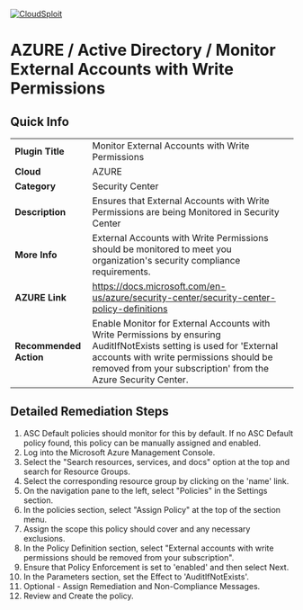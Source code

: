 [![CloudSploit](https://cloudsploit.com/img/logo-new-big-text-100.png "CloudSploit")](https://cloudsploit.com)

# AZURE / Active Directory / Monitor External Accounts with Write Permissions

## Quick Info

| | |
|-|-|
| **Plugin Title** | Monitor External Accounts with Write Permissions |
| **Cloud** | AZURE |
| **Category** | Security Center |
| **Description** | Ensures that External Accounts with Write Permissions are being Monitored in Security Center |
| **More Info** | External Accounts with Write Permissions should be monitored to meet you organization's security compliance requirements. |
| **AZURE Link** | https://docs.microsoft.com/en-us/azure/security-center/security-center-policy-definitions |
| **Recommended Action** | Enable Monitor for External Accounts with Write Permissions by ensuring AuditIfNotExists setting is used for 'External accounts with write permissions should be removed from your subscription' from the Azure Security Center. |

## Detailed Remediation Steps

1. ASC Default policies should monitor for this by default. If no ASC Default policy found, this policy can be manually assigned and enabled. 
2. Log into the Microsoft Azure Management Console.
3. Select the "Search resources, services, and docs" option at the top and search for Resource Groups.
4. Select the corresponding resource group by clicking on the 'name' link.
5. On the navigation pane to the left, select "Policies" in the Settings section.
6. In the policies section, select "Assign Policy" at the top of the section menu.
7. Assign the scope this policy should cover and any necessary exclusions.
8. In the Policy Definition section, select "External accounts with write permissions should be removed from your subscription".
9. Ensure that Policy Enforcement is set to 'enabled' and then select Next. 
10. In the Parameters section, set the Effect to 'AuditIfNotExists'.
11. Optional - Assign Remediation and Non-Compliance Messages.
12. Review and Create the policy.


